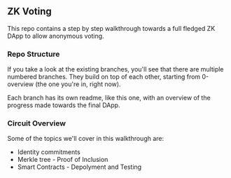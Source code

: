 ## ZK Voting

This repo contains a step by step walkthrough towards a full fledged ZK DApp to allow anonymous voting.

### Repo Structure

If you take a look at the existing branches, you'll see that there are multiple numbered branches. They build on top of each other, starting from 0-overview (the one you're in, right now).

Each branch has its own readme, like this one, with an overview of the progress made towards the final DApp.

### Circuit Overview

Some of the topics we'll cover in this walkthrough are:

* Identity commitments
* Merkle tree - Proof of Inclusion
* Smart Contracts - Depolyment and Testing


